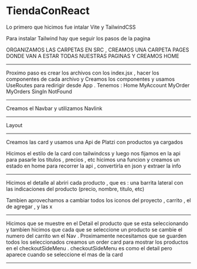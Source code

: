 # TiendaConReact

Lo primero que hicimos fue intalar Vite y TailwindCSS 

<!-- codigo terminal para intalar Vite  -->

<!-- npm create vite@latest my-project -- --template react
cd my-project -->

Para instalar Tailwind hay que seguir los pasos de la pagina 
<!-- https://tailwindcss.com/docs/installation/using-vite -->

ORGANIZAMOS LAS CARPETAS EN SRC , CREAMOS UNA CARPETA PAGES DONDE VAN A ESTAR TODAS NUESTRAS PAGINAS Y CREAMOS HOME 

-----------------------------------------

Proximo paso es crear los archivos con los index.jsx , hacer los componentes de cada archivo y
Creamos los componentes y usamos UseRoutes para redirigir desde App .
Tenemos :
Home 
MyAccount
MyOrder
MyOrders
SingIn
NotFound 

---------------------------------------------------
Creamos el Navbar y utilizamos Navlink

---------------------------------------------------

Layout 
<!-- creamos el componente layout para poder encapsular nuestras 
paginas en ese componente y darle los estilos deseados -->

-----------------------------------------------------------

Creamos las card y usamos una Api de Platzi con productos ya cargados 
<!-- export const apiUrl = 'https://api.escuelajs.co/api/v1' -->

Hicimos el estilo de la card con tailwindcss y luego nos fijamos en la api para pasarle los titulos , precios , etc 
hicimos una funcion y creamos un estado en home para recorrer la api , convertirla en json y extraer la info 

----------------------------------------------------------------

Hicimos el detalle al abriri cada producto , que es :
una barrita lateral con las indicaciones del producto (precio, nombre, titulo, etc)
<!-- y colocamos un icono de https://heroicons.com/outline -->
Tambien aprovechamos a cambiar todos los iconos del proyecto , carrito , el de agregar , y las x


----------------------------------------------------
Hicimos que se muestre en el Detail el producto que se esta seleccionando y tambien hicimos que cada que se seleccione un producto se cambie el numero del carrito wn el Nav . 
Proximamente necesitamos que se guarden todos los seleccionados 
creamos un order card para mostrar los productos en el checkoutSideMenu .
checkoutSideMenu es como el detail pero aparece cuando se seleccione el mas de la card 

--------------------------------------------------
